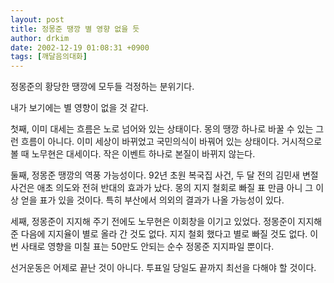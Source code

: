 ```yaml
---
layout: post
title: 정몽준 땡깡 별 영향 없을 듯
author: drkim
date: 2002-12-19 01:08:31 +0900
tags: [깨달음의대화]
---
```

정몽준의 황당한 땡깡에 모두들 걱정하는 분위기다.
  
내가 보기에는 별 영향이 없을 것 같다.
  

  
첫째, 이미 대세는 흐름은 노로 넘어와 있는 상태이다. 몽의 땡깡 하나로 바꿀 수 있는 그런 흐름이 아니다. 이미 세상이 바뀌었고 국민의식이 바꿔어 있는 상태이다. 거시적으로 볼 때 노무현은 대세이다. 작은 이벤트 하나로 본질이 바뀌지 않는다.
  

  
둘째, 정몽준 땡깡의 역풍 가능성이다. 92년 초원 복국집 사건, 두 달 전의 김민새 변절 사건은 애초 의도와 전혀 반대의 효과가 났다. 몽의 지지 철회로 빠질 표 만큼 아니 그 이상 얻을 표가 있을 것이다. 특히 부산에서 의외의 결과가 나올 가능성이 있다.
  

  
세째, 정몽준이 지지해 주기 전에도 노무현은 이회창을 이기고 있었다. 정몽준이 지지해 준 다음에 지지율이 별로 올라 간 것도 없다. 지지 철회 했다고 별로 빠질 것도 없다. 이번 사태로 영향을 미칠 표는 50만도 안되는 순수 정몽준 지지파일 뿐이다.
  

  
선거운동은 어제로 끝난 것이 아니다. 투표일 당일도 끝까지 최선을 다해야 할 것이다.